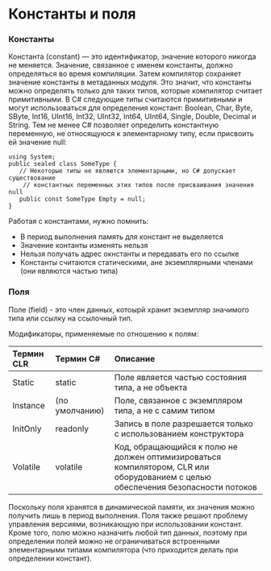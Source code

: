 # Константы и поля

### Константы

Константа \(constant\) — это идентификатор, значение которого никогда не меняется. Значение, связанное с именем константы, должно определяться во время компиляции. Затем компилятор сохраняет значение константы в метаданных модуля. Это значит, что константы можно определять только для таких типов, которые компилятор считает примитивными. В C\# следующие типы считаются примитивными и могут использоваться для определения констант: Boolean, Char, Byte, SByte, Int16, UInt16, Int32, UInt32, Int64, UInt64, Single, Double, Decimal и String. Тем не менее C\# позволяет определить константную переменную, не относящуюся к элементарному типу, если присвоить ей значение null:

```
using System;
public sealed class SomeType {
   // Некоторые типы не являются элементарными, но С# допускает существование
    // константных переменных этих типов после присваивания значения null
   public const SomeType Empty = null;
}
```

Работая с константами, нужно помнить:

* В период выполнения память для констант не выделяется
* Значение контанты изменять нельзя
* Нельзя получать адрес окнстанты и передавать его по ссылке
* Константы считаются статическими, ане экземплярными членами \(они являются частью типа\)

### Поля

Поле \(field\) - это член данных, котоырй хранит экземпляр значимого типа или ссылку на ссылочный тип.

Модификаторы, применяемые по отношению к полям:

| Термин CLR | Термин C\# | Описание |
| :--- | :--- | :--- |
| Static | static | Поле является частью состояния типа, а не объекта |
| Instance | \(по умолчанию\) | Поле, связанное с экземпляром типа, а не с самим типом |
| InitOnly | readonly | Запись в поле разрешается только с использованием конструктора |
| Volatile | volatile | Код, обращающийся к полю не должен оптимизироваться компилятором, CLR или оборудованием с целью обеспечения безопасности потоков |

Поскольку поля хранятся в динамической памяти, их значения можно получить лишь в период выполнения. Поля также решают проблему управления версиями, возникающую при использовании констант. Кроме того, полю можно назначить любой тип данных, поэтому при определении полей можно не ограничиваться встроенными элементарными типами компилятора \(что приходится делать при определении констант\). 

